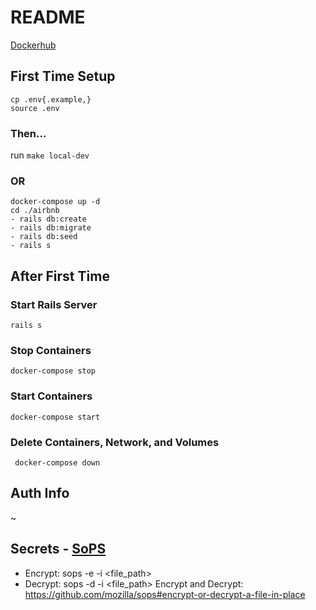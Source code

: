 # README
[Dockerhub](https://hub.docker.com/repository/docker/mikepresman/airbnbclone)
 ## First Time Setup
 ```
cp .env{.example,}
source .env
```
### Then...
run `make local-dev`   
### OR
 ```
docker-compose up -d
cd ./airbnb
- rails db:create
- rails db:migrate
- rails db:seed
- rails s
```
 
 ## After First Time
  ### Start Rails Server
  ```rails s```

### Stop Containers
`docker-compose stop`

### Start Containers
`docker-compose start`

### Delete Containers, Network, and Volumes
` docker-compose down`

  ## Auth Info
~

## Secrets - [SoPS](https://github.com/mozilla/sops)
- Encrypt:  sops -e -i <file_path>
- Decrypt: sops -d -i <file_path>
Encrypt and Decrypt: https://github.com/mozilla/sops#encrypt-or-decrypt-a-file-in-place